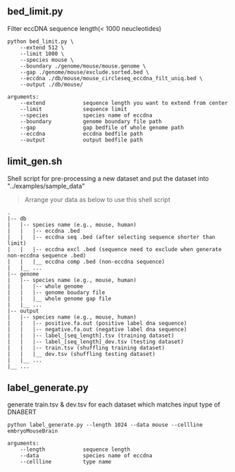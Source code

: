 ## bed_limit.py
Filter eccDNA sequence length(< 1000 neucleotides)

```
python bed_limit.py \
    --extend 512 \
    --limit 1000 \
    --species mouse \
    --boundary ./genome/mouse/mouse.genome \
    --gap ./genome/mouse/exclude.sorted.bed \
    --eccdna ./db/mouse/mouse_circleseq_eccdna_filt_uniq.bed \
    --output ./db/mouse/

arguments:
    --extend            sequence length you want to extend from center
    --limit             sequence limit
    --species           species name of eccdna
    --boundary          genome boundary file path
    --gap               gap bedfile of whole genome path
    --eccdna            eccdna bedfile path
    --output            output bedfile path
```

## limit_gen.sh
Shell script for pre-processing a new dataset and put the dataset into "../examples/sample_data"
> Arrange your data as below to use this shell script

    .
    |-- db
    |   |-- species name (e.g., mouse, human)
    |   |   |-- eccdna .bed
    |   |   |-- eccdna seq .bed (after selecting sequence shorter than limit)
    |   |   |-- eccdna excl .bed (sequence need to exclude when generate non-eccdna sequence .bed)
    |   |   |__ eccdna comp .bed (non-eccdna sequence)
    |   |__ ...
    |-- genome
    |   |-- species name (e.g., mouse, human)
    |   |   |-- whole genome
    |   |   |-- genome boudary file
    |   |   |__ whole genome gap file
    |   |__ ...
    |-- output
    |   |-- species name (e.g., mouse, human)
    |   |   |-- positive.fa.out (positive label dna sequence)
    |   |   |-- negative.fa.out (negative label dna sequence)
    |   |   |-- label_[seq_length].tsv (training dataset)
    |   |   |-- label_[seq_length]_dev.tsv (testing dataset)
    |   |   |-- train.tsv (shuffling training dataset)
    |   |   |__ dev.tsv (shuffling testing dataset)
    |   |__ ...
    |__ ...

## label_generate.py
generate train.tsv & dev.tsv for each dataset which matches input type of DNABERT

```
python label_generate.py --length 1024 --data mouse --cellline embryoMouseBrain

arguments:
    --length            sequence length
    --data              species name of eccdna
    --cellline          type name
```